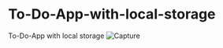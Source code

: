 # To-Do-App-with-local-storage
To-Do-App with local storage
![Capture](https://user-images.githubusercontent.com/83876328/139599656-8dc8c1cf-1a00-4959-9157-5417b5fb77fb.PNG)

